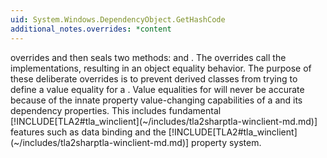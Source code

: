```yaml
---
uid: System.Windows.DependencyObject.GetHashCode
additional_notes.overrides: *content
---
```


<p>
      <xref href="System.Windows.DependencyObject"></xref> overrides and then seals two <xref href="System.Object"></xref> methods: <xref href="System.Windows.DependencyObject.Equals(System.Object)"></xref> and <xref href="System.Windows.DependencyObject.GetHashCode"></xref>. The overrides call the <xref href="System.Object"></xref> implementations, resulting in an object equality behavior. The purpose of these deliberate overrides is to prevent derived classes from trying to define a value equality for a <xref href="System.Windows.DependencyObject"></xref>. Value equalities for <xref href="System.Windows.DependencyObject"></xref> will never be accurate because of the innate property value-changing capabilities of a <xref href="System.Windows.DependencyObject"></xref> and its dependency properties. This includes fundamental [!INCLUDE[TLA2#tla_winclient](~/includes/tla2sharptla-winclient-md.md)] features such as data binding and the [!INCLUDE[TLA2#tla_winclient](~/includes/tla2sharptla-winclient-md.md)] property system.</p>


